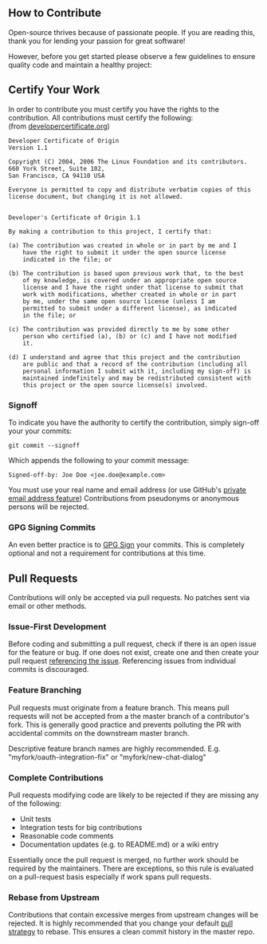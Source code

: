 ## How to Contribute

Open-source thrives because of passionate people.
If you are reading this, thank you for lending your passion for great software!

However, before you get started please observe a few guidelines to ensure quality code and maintain a healthy project:

## Certify Your Work

In order to contribute you must certify you have the rights to the contribution.
All contributions must certify the following:  
(from [developercertificate.org](http://developercertificate.org/))

```
Developer Certificate of Origin
Version 1.1

Copyright (C) 2004, 2006 The Linux Foundation and its contributors.
660 York Street, Suite 102,
San Francisco, CA 94110 USA

Everyone is permitted to copy and distribute verbatim copies of this
license document, but changing it is not allowed.


Developer's Certificate of Origin 1.1

By making a contribution to this project, I certify that:

(a) The contribution was created in whole or in part by me and I
    have the right to submit it under the open source license
    indicated in the file; or

(b) The contribution is based upon previous work that, to the best
    of my knowledge, is covered under an appropriate open source
    license and I have the right under that license to submit that
    work with modifications, whether created in whole or in part
    by me, under the same open source license (unless I am
    permitted to submit under a different license), as indicated
    in the file; or

(c) The contribution was provided directly to me by some other
    person who certified (a), (b) or (c) and I have not modified
    it.

(d) I understand and agree that this project and the contribution
    are public and that a record of the contribution (including all
    personal information I submit with it, including my sign-off) is
    maintained indefinitely and may be redistributed consistent with
    this project or the open source license(s) involved.
```

### Signoff

To indicate you have the authority to certify the contribution, simply sign-off your your commits:

```
git commit --signoff
```

Which appends the following to your commit message:

```
Signed-off-by: Joe Doe <joe.doe@example.com>
```
You must use your real name and email address (or use GitHub's [private email address feature](https://help.github.com/articles/keeping-your-email-address-private/))
Contributions from pseudonyms or anonymous persons will be rejected. 

### GPG Signing Commits

An even better practice is to [GPG Sign](https://ariejan.net/2014/06/04/gpg-sign-your-git-commits/) your commits.
This is completely optional and not a requirement for contributions at this time.

## Pull Requests

Contributions will only be accepted via pull requests.
No patches sent via email or other methods.

### Issue-First Development

Before coding and submitting a pull request, check if there is an open issue for the feature or bug.
If one does not exist, create one and then create your pull request [referencing the issue](https://github.com/blog/1506-closing-issues-via-pull-requests).
Referencing issues from individual commits is discouraged.

### Feature Branching

Pull requests must originate from a feature branch.
This means pull requests will not be accepted from a the master branch of a contributor's fork.
This is generally good practice and prevents polluting the PR with accidental commits on the downstream master branch.

Descriptive feature branch names are highly recommended. E.g. "myfork/oauth-integration-fix" or "myfork/new-chat-dialog"

### Complete Contributions

Pull requests modifying code are likely to be rejected if they are missing any of the following:
* Unit tests
* Integration tests for big contributions
* Reasonable code comments
* Documentation updates (e.g. to README.md) or a wiki entry 

Essentially once the pull request is merged, no further work should be required by the maintainers.
There are exceptions, so this rule is evaluated on a pull-request basis especially if work spans pull requests. 


### Rebase from Upstream

Contributions that contain excessive merges from upstream changes will be rejected.
It is highly recommended that you change your default [pull strategy](http://alblue.bandlem.com/2011/06/git-tip-of-week-pulling-and-rebasing.html) to rebase.
This ensures a clean commit history in the master repo.









